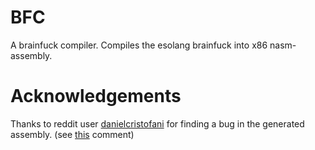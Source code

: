 # BFC
A brainfuck compiler. Compiles the esolang brainfuck into x86 nasm-assembly.

# Acknowledgements
Thanks to reddit user [danielcristofani](https://www.reddit.com/user/danielcristofani/) for finding a bug in the generated assembly. (see [this](https://www.reddit.com/r/brainfuck/comments/1kfeblm/comment/mquuknm/?utm_source=share&utm_medium=web3x&utm_name=web3xcss&utm_term=1&utm_content=share_button) comment)
